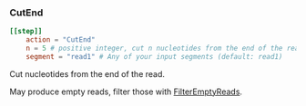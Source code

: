 ### CutEnd

```toml
[[step]]
    action = "CutEnd"
    n = 5 # positive integer, cut n nucleotides from the end of the read
    segment = "read1" # Any of your input segments (default: read1)
```

Cut nucleotides from the end of the read.

May produce empty reads, filter those with [FilterEmptyReads](../../filter-steps/filterempty).